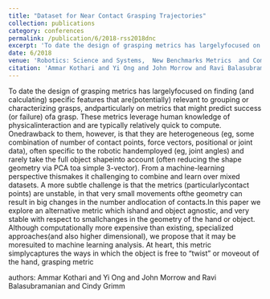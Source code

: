 ```yaml
---
title: "Dataset for Near Contact Grasping Trajectories"
collection: publications
category: conferences
permalink: /publication/6/2018-rss2018dnc
excerpt: 'To date the design of grasping metrics has largelyfocused on finding (and calculating) specific features that are(potentially) relevant to grouping or characterizing grasps,  andparticularly on metrics that might predict success (or failure) ofa grasp. These metrics leverage human knowledge of physicalinteraction and are typically relatively quick to compute. Onedrawback to them,  however,  is that they are heterogeneous (eg, some combination of number of contact points,  force vectors, positional or joint data),  often specific to the robotic handemployed (eg,  joint angles) and rarely take the full object shapeinto account (often reducing the shape geometry via PCA toa simple 3-vector). From a machine-learning perspective thismakes it challenging to combine and learn over mixed datasets. A more subtle challenge is that the metrics (particularlycontact points) are unstable,  in that very small movements ofthe geometry can result in big changes in the number andlocation of contacts.In this paper we explore an alternative metric which ishand and object agnostic,  and very stable with respect to smallchanges in the geometry of the hand or object. Although computationally more expensive than existing,  specialized approaches(and also higher dimensional),  we propose that it may be moresuited to machine learning analysis. At heart,  this metric simplycaptures the ways in which the object is free to “twist” or moveout of the hand, grasping metric, '
date: 6/2018
venue: 'Robotics: Science and Systems,  New Benchmarks Metrics  and Competitions for Robot Learning Workshop'
citation: 'Ammar Kothari and Yi Ong and John Morrow and Ravi Balasubramanian and Cindy Grimm'
---
```

To date the design of grasping metrics has largelyfocused on finding (and calculating) specific features that are(potentially) relevant to grouping or characterizing grasps,  andparticularly on metrics that might predict success (or failure) ofa grasp. These metrics leverage human knowledge of physicalinteraction and are typically relatively quick to compute. Onedrawback to them,  however,  is that they are heterogeneous (eg, some combination of number of contact points,  force vectors, positional or joint data),  often specific to the robotic handemployed (eg,  joint angles) and rarely take the full object shapeinto account (often reducing the shape geometry via PCA toa simple 3-vector). From a machine-learning perspective thismakes it challenging to combine and learn over mixed datasets. A more subtle challenge is that the metrics (particularlycontact points) are unstable,  in that very small movements ofthe geometry can result in big changes in the number andlocation of contacts.In this paper we explore an alternative metric which ishand and object agnostic,  and very stable with respect to smallchanges in the geometry of the hand or object. Although computationally more expensive than existing,  specialized approaches(and also higher dimensional),  we propose that it may be moresuited to machine learning analysis. At heart,  this metric simplycaptures the ways in which the object is free to “twist” or moveout of the hand, grasping metric

authors: Ammar Kothari and Yi Ong and John Morrow and Ravi Balasubramanian and Cindy Grimm